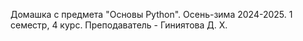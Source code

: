 Домашка с предмета "Основы Python".
Осень-зима 2024-2025.
1 семестр, 4 курс.
Преподаватель - Гиниятова Д. Х.